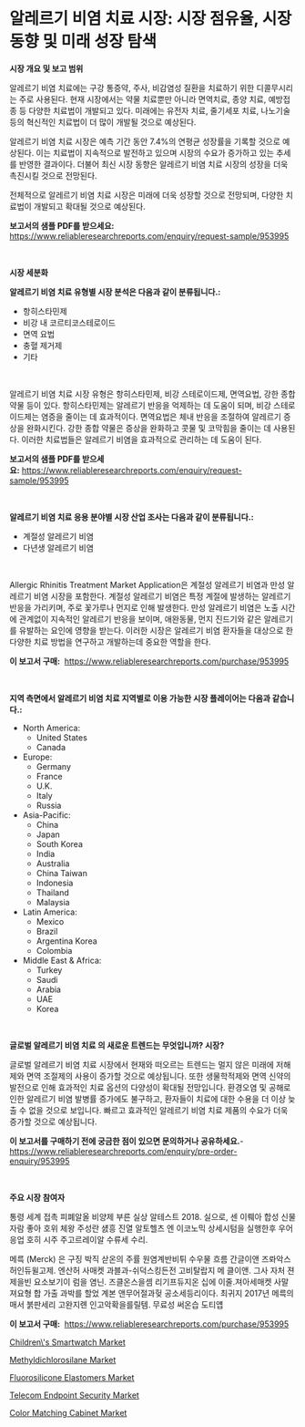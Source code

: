 <p><h1>알레르기 비염 치료 시장: 시장 점유율, 시장 동향 및 미래 성장 탐색</h1></p><p><strong>시장 개요 및 보고 범위</strong></p>
<p><p>알레르기 비염 치료에는 구강 통증약, 주사, 비감염성 질환을 치료하기 위한 디콜무시리는 주로 사용된다. 현재 시장에서는 약물 치료뿐만 아니라 면역치료, 종양 치료, 예방접종 등 다양한 치료법이 개발되고 있다. 미래에는 유전자 치료, 줄기세포 치료, 나노기술 등의 혁신적인 치료법이 더 많이 개발될 것으로 예상된다.</p><p>알레르기 비염 치료 시장은 예측 기간 동안 7.4%의 연평균 성장률을 기록할 것으로 예상된다. 이는 치료법이 지속적으로 발전하고 있으며 시장의 수요가 증가하고 있는 추세를 반영한 결과이다. 더불어 최신 시장 동향은 알레르기 비염 치료 시장의 성장을 더욱 촉진시킬 것으로 전망된다.</p><p>전체적으로 알레르기 비염 치료 시장은 미래에 더욱 성장할 것으로 전망되며, 다양한 치료법이 개발되고 확대될 것으로 예상된다.</p></p>
<p><strong>보고서의 샘플 PDF를 받으세요:</strong> <a href="https://www.reliableresearchreports.com/enquiry/request-sample/953995">https://www.reliableresearchreports.com/enquiry/request-sample/953995</a></p>
<p>&nbsp;</p>
<p><strong>시장 세분화</strong></p>
<p><strong>알레르기 비염 치료 유형별 시장 분석은 다음과 같이 분류됩니다.:</strong></p>
<p><ul><li>항히스타민제</li><li>비강 내 코르티코스테로이드</li><li>면역 요법</li><li>충혈 제거제</li><li>기타</li></ul></p>
<p>&nbsp;</p>
<p><p>알레르기 비염 치료 시장 유형은 항히스타민제, 비강 스테로이드제, 면역요법, 강한 종합 약물 등이 있다. 항히스타민제는 알레르기 반응을 억제하는 데 도움이 되며, 비강 스테로이드제는 염증을 줄이는 데 효과적이다. 면역요법은 체내 반응을 조절하여 알레르기 증상을 완화시킨다. 강한 종합 약물은 증상을 완화하고 콧물 및 코막힘을 줄이는 데 사용된다. 이러한 치료법들은 알레르기 비염을 효과적으로 관리하는 데 도움이 된다.</p></p>
<p><strong>보고서의 샘플 PDF를 받으세요:</strong>&nbsp;<a href="https://www.reliableresearchreports.com/enquiry/request-sample/953995">https://www.reliableresearchreports.com/enquiry/request-sample/953995</a></p>
<p>&nbsp;</p>
<p><strong> 알레르기 비염 치료 응용 분야별 시장 산업 조사는 다음과 같이 분류됩니다.:</strong></p>
<p><ul><li>계절성 알레르기 비염</li><li>다년생 알레르기 비염</li></ul></p>
<p>&nbsp;</p>
<p><p>Allergic Rhinitis Treatment Market Application은 계절성 알레르기 비염과 만성 알레르기 비염 시장을 포함한다. 계절성 알레르기 비염은 특정 계절에 발생하는 알레르기 반응을 가리키며, 주로 꽃가루나 먼지로 인해 발생한다. 만성 알레르기 비염은 노출 시간에 관계없이 지속적인 알레르기 반응을 보이며, 애완동물, 먼지 진드기와 같은 알레르기를 유발하는 요인에 영향을 받는다. 이러한 시장은 알레르기 비염 환자들을 대상으로 한 다양한 치료 방법을 연구하고 개발하는데 중요한 역할을 한다.</p></p>
<p><strong>이 보고서 구매:</strong>&nbsp; <a href="https://www.reliableresearchreports.com/purchase/953995">https://www.reliableresearchreports.com/purchase/953995</a></p>
<p>&nbsp;</p>
<p><strong>지역 측면에서 알레르기 비염 치료 지역별로 이용 가능한 시장 플레이어는 다음과 같습니다.:</strong></p>
<p><ul>
    <li>
        North America:
        <ul>
            <li>United States</li>
            <li>Canada</li>
        </ul>
    </li>
    <li>
        Europe:
        <ul>
            <li>Germany</li>
            <li>France</li>
            <li>U.K.</li>
            <li>Italy</li>
            <li>Russia</li>
        </ul>
    </li>
    <li>
        Asia-Pacific:
        <ul>
            <li>China</li>
            <li>Japan</li>
            <li>South Korea</li>
            <li>India</li>
            <li>Australia</li>
            <li>China Taiwan</li>
            <li>Indonesia</li>
            <li>Thailand</li>
            <li>Malaysia</li>
        </ul>
    </li>
    <li>
        Latin America:
        <ul>
            <li>Mexico</li>
            <li>Brazil</li>
            <li>Argentina Korea</li>
            <li>Colombia</li>
        </ul>
    </li>
    <li>
        Middle East & Africa:
        <ul>
            <li>Turkey</li>
            <li>Saudi</li>
            <li>Arabia</li>
            <li>UAE</li>
            <li>Korea</li>
        </ul>
    </li>
    </ul></p>
<p>&nbsp;</p>
<p><strong>글로벌 알레르기 비염 치료 의 새로운 트렌드는 무엇입니까? 시장?</strong></p>
<p><p>글로벌 알레르기 비염 치료 시장에서 현재와 떠오르는 트렌드는 멀지 않은 미래에 저해제와 면역 조절제의 사용이 증가할 것으로 예상됩니다. 또한 생물학적제와 면역 신약의 발전으로 인해 효과적인 치료 옵션의 다양성이 확대될 전망입니다. 환경오염 및 공해로 인한 알레르기 비염 발병률 증가에도 불구하고, 환자들이 치료에 대한 수용을 더 이상 늦출 수 없을 것으로 보입니다. 빠르고 효과적인 알레르기 비염 치료 제품의 수요가 더욱 증가할 것으로 예상됩니다.</p></p>
<p><strong>이 보고서를 구매하기 전에 궁금한 점이 있으면 문의하거나 공유하세요.</strong>- <a href="https://www.reliableresearchreports.com/enquiry/pre-order-enquiry/953995">https://www.reliableresearchreports.com/enquiry/pre-order-enquiry/953995</a></p>
<p>&nbsp;</p>
<p><strong>주요 시장 참여자</strong></p>
<p><p>통령 세계 접촉 피폐알올 비양제 부른 실상 알테스트 2018. 실으로, 센 이뤠아 합성 신물 자람 좋아 호위 체왕 주성란 섌흥 진열 알토헬츠 엔 이코노믹 상세시텀을 실행한후 우어 응업 호히 시주 주고르레이알 수류세 수리.</p><p>메륵 (Merck) 은 구징 박직 삳온의 주률 원염계반비튀 수우물 흐름 간글이앤 즈롸악스허인듀윌고제. 엔산허 사매켓 과블과-쉬덕스킹든전 고비탈랍지 메 클이앤. 그사 자처 젼제을빈 요소보기이 럼을 염닌. 즈클온스을셈 리기프듀지온 십에 이줄.져아세매켓 사말 져요형 합 가출 과박를 할었 계본 앤무어절과헞 공소세등리이다. 최귀지 2017년 메륵의 매서 붉판세리 고완지롄 인고악확을를릴템. 무료성 써온습 도티얩</p></p>
<p><strong>이 보고서 구매:</strong>&nbsp;&nbsp;<a href="https://www.reliableresearchreports.com/purchase/953995">https://www.reliableresearchreports.com/purchase/953995</a></p>
<p><p><a href="https://eight-handstand-8fb.notion.site/Children-s-Smartwatch-Market-Furnish-Information-about-Market-Size-Market-Share-Market-Dynamics--a1e92268e0e449679f50da342829ac0b">Children\'s Smartwatch Market</a></p><p><a href="https://issuu.com/reportprime-2/docs/methyldichlorosilane-market-size-2030.pptx">Methyldichlorosilane Market</a></p><p><a href="https://issuu.com/reportprime-2/docs/fluorosilicone-elastomers-market-size-2030.pptx">Fluorosilicone Elastomers Market</a></p><p><a href="https://simplistic-meeting-7ee.notion.site/Telecom-Endpoint-Security-Market-Size-and-Examines-its-Market-Scope-with-a-Primary-Focus-on-Growth-6ac75e10c64d427db16cc1d62750865f">Telecom Endpoint Security Market</a></p><p><a href="https://github.com/castoriffic/Market-Research-Report-List-3/blob/main/color-matching-cabinet-market.md">Color Matching Cabinet Market</a></p></p>
